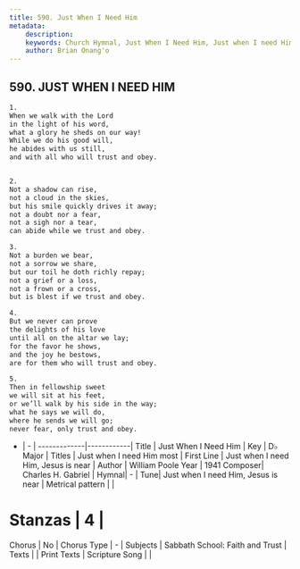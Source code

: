 ```yaml
---
title: 590. Just When I Need Him
metadata:
    description: 
    keywords: Church Hymnal, Just When I Need Him, Just when I need Him, Jesus is near, Just when I need Him most
    author: Brian Onang'o
---
```



## 590. JUST WHEN I NEED HIM

```txt
1.
When we walk with the Lord
in the light of his word,
what a glory he sheds on our way!
While we do his good will,
he abides with us still,
and with all who will trust and obey.


2.
Not a shadow can rise,
not a cloud in the skies,
but his smile quickly drives it away;
not a doubt nor a fear,
not a sigh nor a tear,
can abide while we trust and obey.

3.
Not a burden we bear,
not a sorrow we share,
but our toil he doth richly repay;
not a grief or a loss,
not a frown or a cross,
but is blest if we trust and obey.

4.
But we never can prove
the delights of his love
until all on the altar we lay;
for the favor he shows,
and the joy he bestows,
are for them who will trust and obey.

5.
Then in fellowship sweet
we will sit at his feet,
or we’ll walk by his side in the way;
what he says we will do,
where he sends we will go;
never fear, only trust and obey.
```

- |   -  |
-------------|------------|
Title | Just When I Need Him |
Key | D♭ Major |
Titles | Just when I need Him most |
First Line | Just when I need Him, Jesus is near |
Author | William Poole
Year | 1941
Composer| Charles H. Gabriel |
Hymnal|  - |
Tune| Just when I need Him, Jesus is near |
Metrical pattern | |
# Stanzas | 4 |
Chorus | No |
Chorus Type | - |
Subjects | Sabbath School: Faith and Trust |
Texts |  |
Print Texts | 
Scripture Song |  |
  

